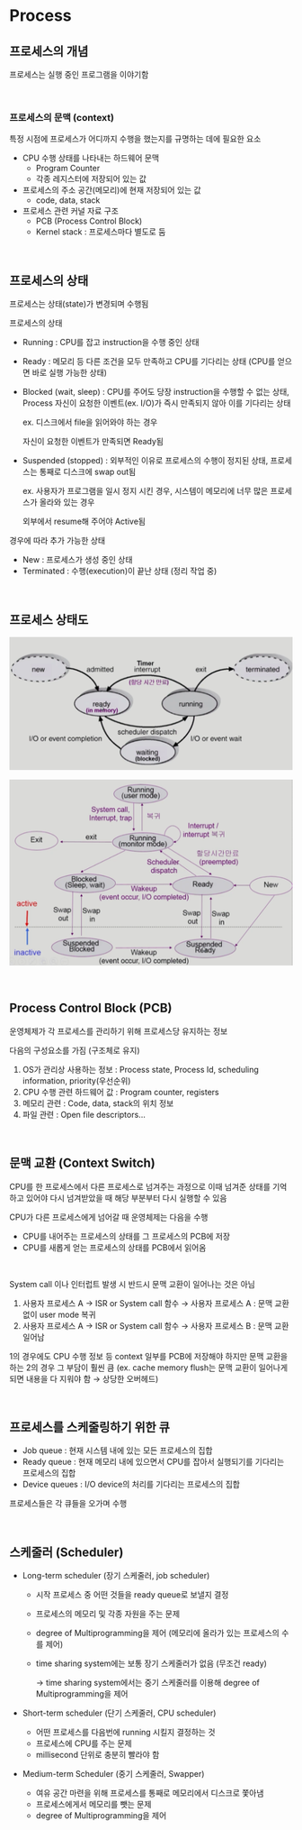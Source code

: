 # Process

## 프로세스의 개념

프로세스는 실행 중인 프로그램을 이야기함

<br>



### 프로세스의 문맥 (context)

특정 시점에 프로세스가 어디까지 수행을 했는지를 규명하는 데에 필요한 요소

- CPU 수행 상태를 나타내는 하드웨어 문맥
  - Program Counter
  - 각종 레지스터에 저장되어 있는 값
- 프로세스의 주소 공간(메모리)에 현재 저장되어 있는 값
  - code, data, stack
- 프로세스 관련 커널 자료 구조
  - PCB (Process Control Block)
  - Kernel stack : 프로세스마다 별도로 둠

<br>



## 프로세스의 상태

프로세스는 상태(state)가 변경되며 수행됨



프로세스의 상태

- Running : CPU를 잡고 instruction을 수행 중인 상태

- Ready : 메모리 등 다른 조건을 모두 만족하고 CPU를 기다리는 상태 (CPU를 얻으면 바로 실행 가능한 상태)

- Blocked (wait, sleep) : CPU를 주어도 당장 instruction을 수행할 수 없는 상태, Process 자신이 요청한 이벤트(ex. I/O)가 즉시 만족되지 않아 이를 기다리는 상태

  ex. 디스크에서 file을 읽어와야 하는 경우 
  
  자신이 요청한 이벤트가 만족되면 Ready됨
  
- Suspended (stopped) : 외부적인 이유로 프로세스의 수행이 정지된 상태, 프로세스는 통째로 디스크에 swap out됨

  ex. 사용자가 프로그램을 일시 정지 시킨 경우, 시스템이 메모리에 너무 많은 프로세스가 올라와 있는 경우

  외부에서 resume해 주어야 Active됨



경우에 따라 추가 가능한 상태

- New : 프로세스가 생성 중인 상태
- Terminated : 수행(execution)이 끝난 상태 (정리 작업 중)

<br>



## 프로세스 상태도

![프로세스 상태도](https://github.com/eunhye3333/TIL/blob/main/Computer%20Science/%EC%9A%B4%EC%98%81%EC%B2%B4%EC%A0%9C/%EA%B0%95%EC%9D%98/KOCW/%EC%82%AC%EC%A7%84%20%EC%B2%A8%EB%B6%80/%ED%94%84%EB%A1%9C%EC%84%B8%EC%8A%A4%20%EC%83%81%ED%83%9C%EB%8F%84.png)

![프로세스 상태도2](https://github.com/eunhye3333/TIL/blob/main/Computer%20Science/%EC%9A%B4%EC%98%81%EC%B2%B4%EC%A0%9C/%EA%B0%95%EC%9D%98/KOCW/%EC%82%AC%EC%A7%84%20%EC%B2%A8%EB%B6%80/%ED%94%84%EB%A1%9C%EC%84%B8%EC%8A%A4%20%EC%83%81%ED%83%9C%EB%8F%842.png)

<br>



## Process Control Block (PCB)

운영체제가 각 프로세스를 관리하기 위해 프로세스당 유지하는 정보

다음의 구성요소를 가짐 (구조체로 유지)

1. OS가 관리상 사용하는 정보 : Process state, Process Id, scheduling information, priority(우선순위)
2. CPU 수행 관련 하드웨어 값 : Program counter, registers
3. 메모리 관련 : Code, data, stack의 위치 정보
4. 파일 관련 : Open file descriptors...

<br>



## 문맥 교환 (Context Switch)

CPU를 한 프로세스에서 다른 프로세스로 넘겨주는 과정으로 이때 넘겨준 상태를 기억하고 있어야 다시 넘겨받았을 때 해당 부분부터 다시 실행할 수 있음

CPU가 다른 프로세스에게 넘어갈 때 운영체제는 다음을 수행

- CPU를 내어주는 프로세스의 상태를 그 프로세스의 PCB에 저장
- CPU를 새롭게 얻는 프로세스의 상태를 PCB에서 읽어옴

<br>



System call 이나 인터럽트 발생 시 반드시 문맥 교환이 일어나는 것은 아님

1. 사용자 프로세스 A → ISR or System call 함수 → 사용자 프로세스 A : 문맥 교환 없이 user mode 복귀
2. 사용자 프로세스 A → ISR or System call 함수 → 사용자 프로세스 B : 문맥 교환 일어남

1의 경우에도 CPU 수행 정보 등 context 일부를 PCB에 저장해야 하지만 문맥 교환을 하는 2의 경우 그 부담이 훨씬 큼 (ex. cache memory flush는 문맥 교환이 일어나게 되면 내용을 다 지워야 함 → 상당한 오버헤드)

<br>



## 프로세스를 스케줄링하기 위한 큐

- Job queue : 현재 시스템 내에 있는 모든 프로세스의 집합
- Ready queue :  현재 메모리 내에 있으면서 CPU를 잡아서 실행되기를 기다리는 프로세스의 집합
- Device queues : I/O device의 처리를 기다리는 프로세스의 집합

프로세스들은 각 큐들을 오가며 수행

<br>



## 스케줄러 (Scheduler)

- Long-term scheduler (장기 스케줄러, job scheduler)

  - 시작 프로세스 중 어떤 것들을 ready queue로 보낼지 결정

  - 프로세스의 메모리 및 각종 자원을 주는 문제

  - degree of Multiprogramming을 제어 (메모리에 올라가 있는 프로세스의 수를 제어)

  - time sharing system에는 보통 장기 스케줄러가 없음 (무조건 ready)

    → time sharing system에서는 중기 스케줄러를 이용해 degree of Multiprogramming을 제어

- Short-term scheduler (단기 스케줄러, CPU scheduler)

  - 어떤 프로세스를 다음번에 running 시킬지 결정하는 것
  - 프로세스에 CPU를 주는 문제
  - millisecond 단위로 충분히 빨라야 함

- Medium-term Scheduler (중기 스케줄러, Swapper)

  - 여유 공간 마련을 위해 프로세스를 통째로 메모리에서 디스크로 쫓아냄
  - 프로세스에게서 메모리를 뺏는 문제
  - degree of Multiprogramming을 제어